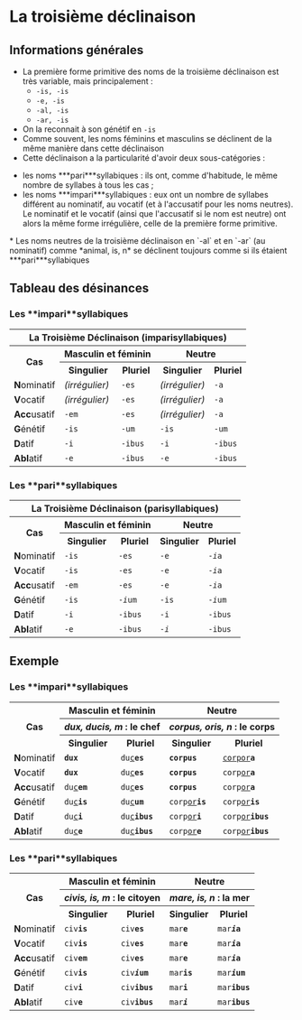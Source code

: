 # La troisième déclinaison

## Informations générales

* La première forme primitive des noms de la troisième déclinaison est très variable, mais principalement :
  * `-is, -is`
  * `-e, -is`
  * `-al, -is`
  * `-ar, -is`
* On la reconnait à son génétif en `-is`
* Comme souvent, les noms féminins et masculins se déclinent de la même manière dans cette déclinaison
* Cette déclinaison a la particularité d'avoir deux sous-catégories :
 <ul>
  <li> les noms ***pari***syllabiques : ils ont, comme d'habitude, le même nombre de syllabes à tous les cas ;</li>
  <li> les noms ***impari***syllabiques : eux ont un nombre de syllabes différent au nominatif, au vocatif (et à l'accusatif pour les noms neutres). Le nominatif et le vocatif (ainsi que l'accusatif si le nom est neutre) ont alors la même forme irrégulière, celle de la première forme primitive.</li>
 </ul>
* Les noms neutres de la troisième déclinaison en `-al` et en `-ar` (au nominatif) comme *animal, is, n* se déclinent toujours comme si ils étaient ***pari***syllabiques

## Tableau des désinances

### Les **__impari__**syllabiques

<table>
 <tr>
  <th colspan="5">La Troisième Déclinaison (imparisyllabiques)</th>
 </tr>
 <tr>
  <th rowspan="2">Cas</th>
  <th colspan="2">Masculin et féminin</th>
  <th colspan="2">Neutre</th>
 </tr>
 <tr>
  <th>Singulier</th>
  <th>Pluriel</th>
  <th>Singulier</th>
  <th>Pluriel</th>
 </tr>
 <tr>
  <td><b>N</b>ominatif</td>
  <td><i>(irrégulier)</i></td>
  <td><code>-es</code></td>
  <td><i>(irrégulier)</i></td>
  <td><code>-a</code></td>
 </tr>
 <tr>
  <td><b>V</b>ocatif</td>
  <td><i>(irrégulier)</i></td>
  <td><code>-es</code></td>
  <td><i>(irrégulier)</i></td>
  <td><code>-a</code></td>
 </tr>
 <tr>
  <td><b>Acc</b>usatif</td>
  <td><code>-em</td>
  <td><code>-es</code></td>
  <td><i>(irrégulier)</i></td>
  <td><code>-a</code></td>
 </tr>
 <tr>
  <td><b>G</b>énétif</td>
  <td><code>-is</code></td>
  <td><code>-um</code></td>
  <td><code>-is</code></td>
  <td><code>-um</code></td>
 </tr>
 <tr>
  <td><b>D</b>atif</td>
  <td><code>-i</code></td>
  <td><code>-ibus</code></td>
  <td><code>-i</code></td>
  <td><code>-ibus</code></td>
 </tr>
 <tr>
  <td><b>Abl</b>atif</td>
  <td><code>-e</code></td>
  <td><code>-ibus</code></td>
  <td><code>-e</code></td>
  <td><code>-ibus</code></td>
 </tr>
</table>

### Les **__pari__**syllabiques

<table>
 <tr>
  <th colspan="5">La Troisième Déclinaison (parisyllabiques)</th>
 </tr>
 <tr>
  <th rowspan="2">Cas</th>
  <th colspan="2">Masculin et féminin</th>
  <th colspan="2">Neutre</th>
 </tr>
 <tr>
  <th>Singulier</th>
  <th>Pluriel</th>
  <th>Singulier</th>
  <th>Pluriel</th>
 </tr>
 <tr>
  <td><b>N</b>ominatif</td>
  <td><code>-is</code></td>
  <td><code>-es</code></td>
  <td><code>-e</code></td>
  <td><code>-<i>i</i>a</code></td>
 </tr>
 <tr>
  <td><b>V</b>ocatif</td>
  <td><code>-is</code></td>
  <td><code>-es</code></td>
  <td><code>-e</code></td>
  <td><code>-<i>i</i>a</code></td>
 </tr>
 <tr>
  <td><b>Acc</b>usatif</td>
  <td><code>-em</code></td>
  <td><code>-es</code></td>
  <td><code>-e</code></td>
  <td><code>-<i>i</i>a</code></td>
 </tr>
 <tr>
  <td><b>G</b>énétif</td>
  <td><code>-is</code></td>
  <td><code>-<i>i</i>um</code></td>
  <td><code>-is</code></td>
  <td><code>-<i>i</i>um</code></td>
 </tr>
 <tr>
  <td><b>D</b>atif</td>
  <td><code>-i</code></td>
  <td><code>-ibus</code></td>
  <td><code>-i</code></td>
  <td><code>-ibus</code></td>
 </tr>
 <tr>
  <td><b>Abl</b>atif</td>
  <td><code>-e</code></td>
  <td><code>-ibus</code></td>
  <td><code>-<i>i</i></code></td>
  <td><code>-ibus</code></td>
 </tr>
</table>

## Exemple

### Les **__impari__**syllabiques

<table>
 <tr>
  <th rowspan="3">Cas</th>
  <th colspan="2">Masculin et féminin</th>
  <th colspan="2">Neutre</th>
 </tr>
 <tr>
  <th colspan="2"><i>dux, ducis, m</i> : le chef</th>
  <th colspan="2"><i>corpus, oris, n</i> : le corps</th>
 </tr>
 <tr>
  <th>Singulier</th>
  <th>Pluriel</th>
  <th>Singulier</th>
  <th>Pluriel</th>
 </tr>
 <tr>
  <td><b>N</b>ominatif</td>
  <td><code><b>dux</b></code></td>
  <td><code>du<u>c</u><b>es<b></code></td>
  <td><code><b>corpus</b></code></td>
  <td><code><u>corpor</u><b>a</b></code></td>
 </tr>
 <tr>
  <td><b>V</b>ocatif</td>
  <td><code><b>dux</b></code></td>
  <td><code>du<u>c</u><b>es<b></code></td>
  <td><code><b>corpus</b></code></td>
  <td><code>corp<u>or</u><b>a</b></code></td>
 </tr>
 <tr>
  <td><b>Acc</b>usatif</td>
  <td><code>du<u>c</u><b>em</b></code></td>
  <td><code>du<u>c</u><b>es</b></code></td>
  <td><code><b>corpus</b></code></td>
  <td><code>corp<u>or</u><b>a</b></code></td>
 </tr>
 <tr>
  <td><b>G</b>énétif</td>
  <td><code>du<u>c</u><b>is</b></code></td>
  <td><code>du<u>c</u><b>um</b></code></td>
  <td><code>corp<u>or</u><b>is</b></code></td>
  <td><code>corp<u>or</u><b>is</um</code></td>
 </tr>
 <tr>
  <td><b>D</b>atif</td>
  <td><code>du<u>c</u><b>i</b></code></td>
  <td><code>du<u>c</u><b>ibus</b></code></td>
  <td><code>corp<u>or</u><b>i</b></code></td>
  <td><code>corp<u>or</u><b>ibus</b></code></td>
 </tr>
 <tr>
  <td><b>Abl</b>atif</td>
  <td><code>du<u>c</u><b>e</b></code></td>
  <td><code>du<u>c</u><b>ibus</b></code></td>
  <td><code>corp<u>or</u><b>e</b></code></td>
  <td><code>corp<u>or</u><b>ibus</b></code></td>
 </tr>
</table>

### Les **__pari__**syllabiques

<table>
 <tr>
  <th rowspan="3">Cas</th>
  <th colspan="2">Masculin et féminin</th>
  <th colspan="2">Neutre</th>
 </tr>
 <tr>
  <th colspan="2"><i>civis, is, m</i> : le citoyen</th>
  <th colspan="2"><i>mare, is, n</i> : la mer</th>
 </tr>
 <tr>
  <th>Singulier</th>
  <th>Pluriel</th>
  <th>Singulier</th>
  <th>Pluriel</th>
 </tr>
 <tr>
  <td><b>N</b>ominatif</td>
  <td><code>civ<b>is</b></code></td>
  <td><code>civ<b>es</code></td>
  <td><code>mar<b>e</b></code></td>
  <td><code>mar<b><i>i</i>a</b></code></td>
 </tr>
 <tr>
  <td><b>V</b>ocatif</td>
  <td><code>civ<b>is</b></code></td>
  <td><code>civ<b>es</code></td>
  <td><code>mar<b>e</b></code></td>
  <td><code>mar<b><i>i</i>a</code></td>
 </tr>
 <tr>
  <td><b>Acc</b>usatif</td>
  <td><code>civ<b>em</b></code></td>
  <td><code>civ<b>es</code></td>
  <td><code>mar<b>e</b></code></td>
  <td><code>mar<b><i>i</i>a</code></td>
 </tr>
 <tr>
  <td><b>G</b>énétif</td>
  <td><code>civ<b>is</b></code></td>
  <td><code>civ<b><i>i</i>um</code></td>
  <td><code>mar<b>is</b></code></td>
  <td><code>mar<b><i>i</i>um</code></td>
 </tr>
 <tr>
  <td><b>D</b>atif</td>
  <td><code>civ<b>i</b></code></td>
  <td><code>civ<b>ibus</code></td>
  <td><code>mar<b>i</b></code></td>
  <td><code>mar<b>ibus</code></td>
 </tr>
 <tr>
  <td><b>Abl</b>atif</td>
  <td><code>civ<b>e</b></code></td>
  <td><code>civ<b>ibus</code></td>
  <td><code>mar<b><i>i</i></b></code></td>
  <td><code>mar<b>ibus</code></td>
 </tr>
</table>
